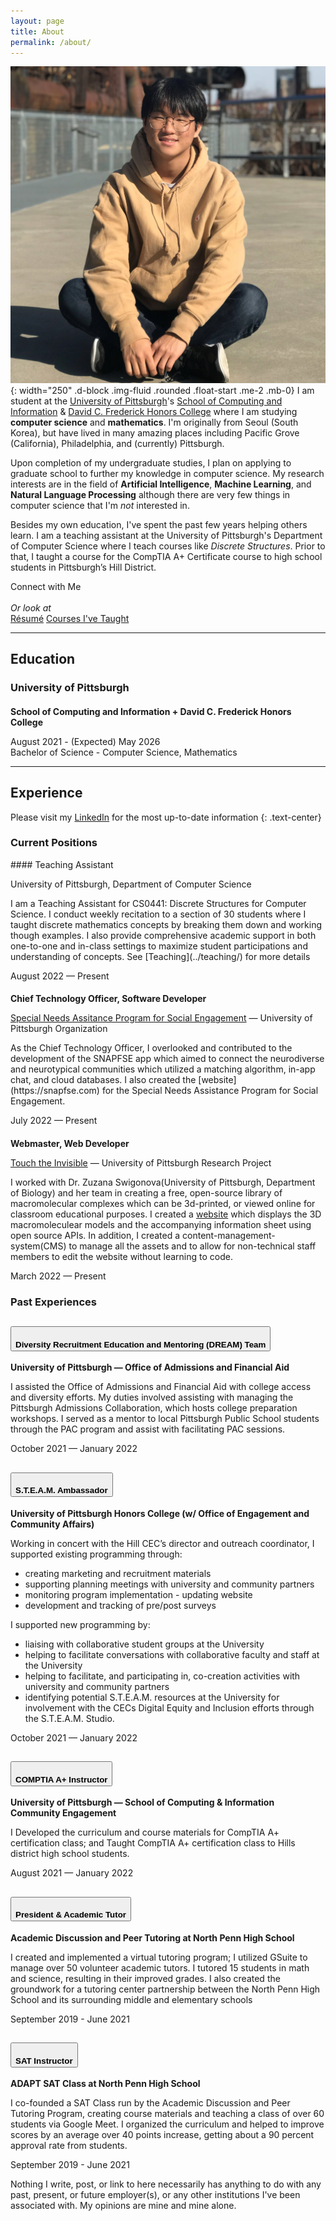 ```yaml
---
layout: page
title: About
permalink: /about/
---
```

![Shinwoo Kim](../assets/img/profile.jpg){: width="250" .d-block .img-fluid .rounded .float-start .me-2 .mb-0} I am student at the [University of Pittsburgh](https://pitt.edu)'s [School of Computing and Information](https://sci.pitt.edu) & [David C. Frederick Honors College](https://www.frederickhonors.pitt.edu/) where I am studying **computer science** and **mathematics**. I'm originally from Seoul (South Korea), but have lived in many amazing places including Pacific Grove (California), Philadelphia, and (currently) Pittsburgh.  

Upon completion of my undergraduate studies, I plan on applying to graduate school to further my knowledge in computer science. My research interests are in the field of **Artificial Intelligence**, **Machine Learning**, and **Natural Language Processing** although there are very few things in computer science that I'm *not* interested in.  

Besides my own education, I've spent the past few years helping others learn. I am a teaching assistant at the University of Pittsburgh's Department of Computer Science where I teach courses like *Discrete Structures*. Prior to that, I taught a course for the CompTIA A+ Certificate course to high school students in Pittsburgh’s Hill District.

<p class="text-center">Connect with Me
<br />
  <a class="social-icon" href="mailto:{{ site.email }}"><i class="fas fa-envelope"></i></a>
  <a class="social-icon" href="https://linkedin.com/in/{{ site.linkedin_username }}"> <i class="fab fa-linkedin-in"></i></a>
  <a class="social-icon" href="https://github.com/{{ site.github_username }}"><i class="fab fa-github"></i></a>
  <a class="social-icon" href="https://twitter.com/{{ site.twitter_username }}"><i class="fab fa-twitter"></i></a>
  <a class="social-icon" href="https://instagram.com/{{ site.instagram_username }}"><i class="fab fa-instagram"></i></a>
  <br /><em> Or look at </em><br />
  <a class="btn btn-outline-dark" href="{{ '/assets/Resume.pdf' | prepend: site.baseurl }}"> Résumé</a>
  <a class="btn btn-outline-dark" href="{{ '/teaching/' | prepend: site.baseurl }}">Courses I've Taught</a>
</p>

---

## Education

### <i class="pitt-icon"></i>University of Pittsburgh
#### School of Computing and Information + David C. Frederick Honors College
August 2021 - (Expected) May 2026  
Bachelor of Science - Computer Science, Mathematics  

---

## Experience
<style>
  h4{margin-bottom: 0 !important;}
</style>
Please visit my [LinkedIn](https://linkedin.com/in/kimshinwoo) for the most up-to-date information
{: .text-center}
### Current Positions
<div class="ms-4" markdown="1">
#### Teaching Assistant
<div class="d-flex flex-column flex-md-row justify-content-between mb-3">
  <div class="flex-grow-1">
    <p class="subheading mb-1">
      University of Pittsburgh, Department of Computer Science
    </p>
    <p class="mb-0" markdown="1"> I am a Teaching Assistant for CS0441: Discrete Structures for Computer Science. I conduct weekly recitation to a section of 30 students where I taught discrete mathematics concepts by breaking them down and working though examples. I also provide comprehensive academic support in both one-to-one and in-class settings to maximize student participations and understanding of concepts. See [Teaching](../teaching/) for more details</p>
  </div>
  <div class="flex-shrink-0">
    <span class="text-primary">August 2022 — Present</span>
  </div>
</div>

#### Chief Technology Officer, Software Developer
<div class="d-flex flex-column flex-md-row justify-content-between mb-3">
  <div class="flex-grow-1">
    <p class="subheading mb-1">
      <a href="https://snapfse.com">Special Needs Assitance Program for Social Engagement</a> — University of Pittsburgh Organization
    </p>
    <p class="mb-0" markdown="1">
      As the Chief Technology Officer, I overlooked and contributed to the development of the SNAPFSE app which aimed to connect the neurodiverse and neurotypical communities which utilized a matching algorithm, in-app chat, and cloud databases. I also created the [website](https://snapfse.com) for the Special Needs Assistance Program for Social Engagement.
 </p>
  </div>
  <div class="flex-shrink-0">
    <span class="text-primary">July 2022 — Present</span>
  </div>
</div>

#### Webmaster, Web Developer
<div class="d-flex flex-column flex-md-row justify-content-between mb-3">
  <div class="flex-grow-1">
    <p class="subheading mb-1">
      <a href="https://touchtheinvisible.com">Touch the Invisible</a> — University of Pittsburgh Research Project
    </p>
    <p class="mb-0"> I worked with Dr. Zuzana Swigonova(University of Pittsburgh, Department of Biology) and her team in creating a free, open-source library of macromolecular complexes which can be 3d-printed, or viewed online for classroom educational purposes. I created a <a href="https://touchtheinvisible.com">website</a> which displays the 3D macromoleculear models and the accompanying information sheet using open source APIs. In addition, I created a content-management-system(CMS) to manage all the assets and to allow for non-technical staff members to edit the website without learning to code. </p>
  </div>
  <div class="flex-shrink-0">
    <span class="text-primary">March 2022 — Present</span>
  </div>
</div>
</div>

### Past Experiences
<div class="accordion accordion-flush mb-0" id="accordionExample">
  <div class="accordion-item">
    <h2 class="accordion-header" id="headingOne">
      <button class="accordion-button collapsed" type="button" data-bs-toggle="collapse" data-bs-target="#collapseOne" aria-expanded="false" aria-controls="collapseOne">
        <h4>Diversity Recruitment Education and Mentoring (DREAM) Team</h4>
      </button>
    </h2>
    <div id="collapseOne" class="accordion-collapse collapse" aria-labelledby="headingOne" >
      <div class="accordion-body">
        <div class="d-flex flex-column flex-md-row justify-content-between mb-3">
          <div class="flex-grow-1">
            <p class="subheading mb-1"><strong>University of Pittsburgh — Office of Admissions and Financial Aid</strong></p>
            <p class="mb-0"> I assisted the Office of Admissions and Financial Aid with college access and diversity efforts. My duties involved assisting with managing the Pittsburgh Admissions Collaboration, which hosts college preparation workshops. I served as a mentor to local Pittsburgh Public School students through the PAC program and assist with facilitating PAC sessions. </p>
          </div>
          <div class="flex-shrink-0">
            <span class="text-primary">October 2021 — January 2022</span>
          </div>
        </div>
      </div>
    </div>
  </div>
  <div class="accordion-item">
    <h2 class="accordion-header" id="headingTwo">
      <button class="accordion-button collapsed" type="button" data-bs-toggle="collapse" data-bs-target="#collapseTwo" aria-expanded="false" aria-controls="collapseTwo">
        <h4>S.T.E.A.M. Ambassador</h4>
      </button>
    </h2>
    <div id="collapseTwo" class="accordion-collapse collapse" aria-labelledby="headingTwo">
      <div class="accordion-body">
        <div class="d-flex flex-column flex-md-row justify-content-between mb-3">
          <div class="flex-grow-1">
            <div class="subheading mb-1"><strong>University of Pittsburgh Honors College (w/ Office of Engagement and Community Affairs)</strong></div>
            <p class="mb-0"> Working in concert with the Hill CEC’s director and outreach coordinator, I supported existing programming through: </p>
            <ul class="mb-0">
              <li>creating marketing and recruitment materials</li>
              <li>supporting planning meetings with university and community partners</li>
              <li>monitoring program implementation - updating website</li>
              <li>development and tracking of pre/post surveys</li>
            </ul> I supported new programming by: <ul class="mb-0">
              <li>liaising with collaborative student groups at the University</li>
              <li>helping to facilitate conversations with collaborative faculty and staff at the University</li>
              <li>helping to facilitate, and participating in, co-creation activities with university and community partners</li>
              <li>identifying potential S.T.E.A.M. resources at the University for involvement with the CECs Digital Equity and Inclusion efforts through the S.T.E.A.M. Studio.</li>
            </ul>
          </div>
          <div class="flex-shrink-0">
            <span class="text-primary">October 2021 — January 2022</span>
          </div>
        </div>
      </div>
    </div>
  </div>
  <div class="accordion-item">
    <h2 class="accordion-header" id="headingThree">
      <button class="accordion-button collapsed" type="button" data-bs-toggle="collapse" data-bs-target="#collapseThree" aria-expanded="false" aria-controls="collapseThree">
        <h4>COMPTIA A+ Instructor</h4>
      </button>
    </h2>
    <div id="collapseThree" class="accordion-collapse collapse" aria-labelledby="headingThree">
      <div class="accordion-body">
        <div class="d-flex flex-column flex-md-row justify-content-between mb-3">
          <div class="flex-grow-1">
            <div class="subheading mb-1"><strong>University of Pittsburgh — School of Computing & Information Community Engagement</strong></div>
            <p>I Developed the curriculum and course materials for CompTIA A+ certification class; and Taught CompTIA A+ certification class to Hills district high school students.</p>
          </div>
          <div class="flex-shrink-0">
            <span class="text-primary">August 2021 — January 2022</span>
          </div>
        </div>
      </div>
    </div>
  </div>
  <div class="accordion-item">
    <h2 class="accordion-header" id="headingFour">
      <button class="accordion-button collapsed" type="button" data-bs-toggle="collapse" data-bs-target="#collapseFour" aria-expanded="false" aria-controls="collapseFour">
        <h4>President & Academic Tutor</h4>
      </button>
    </h2>
    <div id="collapseFour" class="accordion-collapse collapse" aria-labelledby="headingThree">
      <div class="accordion-body">
        <div class="d-flex flex-column flex-md-row justify-content-between mb-3">
          <div class="flex-grow-1">
            <div class="subheading mb-1"><strong>Academic Discussion and Peer Tutoring at North Penn High School</strong></div>
            <p> I created and implemented a virtual tutoring program; I utilized GSuite to manage over 50 volunteer academic tutors. I tutored 15 students in math and science, resulting in their improved grades. I also created the groundwork for a tutoring center partnership between the North Penn High School and its surrounding middle and elementary schools </p>
          </div>
          <div class="flex-shrink-0">
            <span class="text-primary">September 2019 - June 2021</span>
          </div>
        </div>
      </div>
    </div>
  </div>
  <div class="accordion-item">
    <h2 class="accordion-header" id="headingFive">
      <button class="accordion-button collapsed" type="button" data-bs-toggle="collapse" data-bs-target="#collapseFive" aria-expanded="false" aria-controls="collapseFive">
        <h4>SAT Instructor</h4>
      </button>
    </h2>
    <div id="collapseFive" class="accordion-collapse collapse" aria-labelledby="headingThree">
      <div class="accordion-body">
        <div class="d-flex flex-column flex-md-row justify-content-between mb-3">
          <div class="flex-grow-1">
            <div class="subheading mb-1"><strong>ADAPT SAT Class at North Penn High School</strong ></div>
            <p>I co-founded a SAT Class run by the Academic Discussion and Peer Tutoring Program, creating course materials and teaching a class of over 60 students via Google Meet. I organized the curriculum and helped to improve scores by an average over 40 points increase, getting about a 90 percent approval rate from students. </p>
          </div>
          <div class="flex-shrink-0">
            <span class="text-primary">September 2019 - June 2021</span>
          </div>
        </div>
      </div>
    </div>
  </div>
</div>

Nothing I write, post, or link to here necessarily has anything to do with any past, present, or future employer(s), or any other institutions I've been associated with. My opinions are mine and mine alone.


<link rel="stylesheet" href="{{"/assets/icons.css" | absolute_url }}">